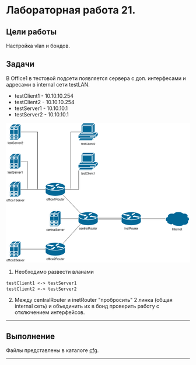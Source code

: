 # Лабораторная работа 21.

## Цели работы

Настройка vlan и бондов.

## Задачи

В Office1 в тестовой подсети появляется сервера с доп. интерфесами и адресами в internal сети testLAN.

- testClient1 - 10.10.10.254
- testClient2 - 10.10.10.254
- testServer1 - 10.10.10.1
- testServer2 - 10.10.10.1

![Рис. 1. Схема сети.](./addfiles/diag.png)

1. Необходимо развести вланами
```
testClient1 <-> testServer1
testClient2 <-> testServer2
```

2. Между centralRouter и inetRouter "пробросить" 2 линка (общая internal сеть) и объединить их в бонд
проверить работу c отключением интерфейсов.

---

## Выполнение

Файлы представлены в каталоге [cfg](./cfg).

---
